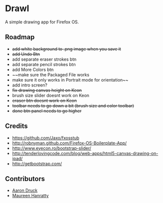 # Drawl

A simple drawing app for Firefox OS.

## Roadmap
* ~~add white background to .png image when you save it~~
* ~~add Undo Btn~~
* add separate eraser strokes btn
* add separate pencil strokes btn
* add More Colors btn
* ~~make sure the Packaged File works
* make sure it only works in Portrait mode for orientation~~
* add intro screen?
* ~~fix drawing canvas height on Keon~~
* brush size slider doesnt work on Keon
* ~~eraser btn doesnt work on Keon~~
* ~~toolbar needs to go down a bit (brush size and color toolbar)~~
* ~~done btn panel needs to go higher~~

## Credits

* https://github.com/Jaxo/fxosstub
* http://robnyman.github.com/Firefox-OS-Boilerplate-App/
* http://www.eyecon.ro/bootstrap-slider/
* http://tenderlovingcode.com/blog/web-apps/html5-canvas-drawing-on-ipad/
* http://getbootstrap.com/

## Contributors

* [Aaron Druck](https://www.whatthedruck.com/)
* [Maureen Hanratty](http://www.mhanratty.com)

